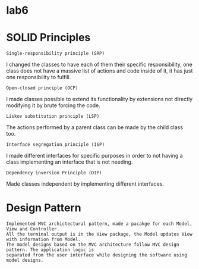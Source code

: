 # lab6
    
# SOLID Principles
    Single-responsibility principle (SRP)
I changed the classes to have each of them their specific responsibility, 
    one class does not have a massive list of actions and code inside of it, 
    it has just one responsibility to fulfill.

    Open-closed principle (OCP)
I made classes possible to extend its functionality by extensions not directly 
    modifying it by brute forcing the code.

    Liskov substitution principle (LSP)
The actions performed by a parent class can be made by the child class too.

    Interface segregation principle (ISP)
I made different interfaces for specific purposes in order to not having a class 
    implementing an interface that is not needing.

    Dependency inversion Principle (DIP)
Made classes independent by implementing different interfaces.
    
# Design Pattern
    Implemented MVC archictectural pattern, made a pacakge for each Model, View and Controller.
    All the terminal output is in the View package, the Model updates View with information from Model.
    The model designs based on the MVC architecture follow MVC design pattern. The application logic is 
    separated from the user interface while designing the software using model designs.